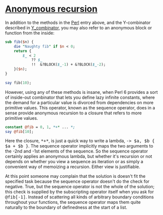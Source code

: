 [1]: http://rosettacode.org/wiki/Anonymous_recursion

# [Anonymous recursion][1]

In addition to the methods in the [Perl](http://rosettacode.org/wiki/Perl) entry above, and the Y-combinator described in [Y_combinator](http://rosettacode.org/wiki/Y_combinator), you may also refer to an anonymous block or function from the inside:

```perl
sub fib($n) {
    die "Naughty fib" if $n < 0;
    return {
        $_ < 2
            ?? $_
            !!  &?BLOCK($_-1) + &?BLOCK($_-2);
    }($n);
}
 
say fib(10);
```


However, using any of these methods is insane, when Perl 6 provides a sort of inside-out combinator that lets you define lazy infinite constants, where the demand for a particular value is divorced from dependencies on more primitive values. This operator, known as the sequence operator, does in a sense provide anonymous recursion to a closure that refers to more primitive values.

```perl
constant @fib = 0, 1, *+* ... *;
say @fib[10];
```


Here the closure, <tt>\*+\*</tt>, is just a quick way to write a lambda, <tt>-&gt; $a, $b { $a + $b }</tt>. The sequence operator implicitly maps the two arguments to the -2nd and -1st elements of the sequence. So the sequence operator certainly applies an anonymous lambda, but whether it's recursion or not depends on whether you view a sequence as iteration or as simply a convenient way of memoizing a recursion. Either view is justifiable.



At this point someone may complain that the solution is doesn't fit the specified task because the sequence operator doesn't do the check for negative. True, but the sequence operator is not the whole of the solution; this check is supplied by the subscripting operator itself when you ask for <tt>@fib[-1]</tt>. Instead of scattering all kinds of arbitrary boundary conditions throughout your functions, the sequence operator maps them quite naturally to the boundary of definedness at the start of a list.